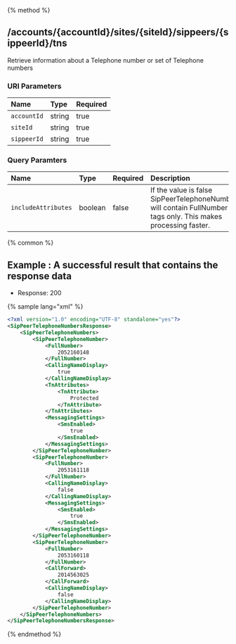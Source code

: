 {% method %}
## /accounts/{accountId}/sites/{siteId}/sippeers/{sippeerId}/tns

Retrieve information about a Telephone number or set of Telephone numbers


### URI Parameters
| Name | Type | Required |
|:-----|:-----|:---------|
| `accountId` | string | true |
| `siteId` | string | true |
| `sippeerId` | string | true |


### Query Paramters

| Name | Type | Required | Description |
|:-----|:-----|:---------|:------------|
| `includeAttributes` | boolean | false | If the value is false SipPeerTelephoneNumber will contain FullNumber tags only. This makes processing faster. |




{% common %}


## Example : A successful result that contains the response data

* Response: 200

{% sample lang="xml" %}

```xml
<?xml version="1.0" encoding="UTF-8" standalone="yes"?>
<SipPeerTelephoneNumbersResponse>
    <SipPeerTelephoneNumbers>
        <SipPeerTelephoneNumber>
            <FullNumber>
                2052160148
            </FullNumber>
            <CallingNameDisplay>
                true
            </CallingNameDisplay>
            <TnAttributes>
                <TnAttribute>
                    Protected
                </TnAttribute>
            </TnAttributes>
            <MessagingSettings>
                <SmsEnabled>
                    true
                </SmsEnabled>
            </MessagingSettings>
        </SipPeerTelephoneNumber>
        <SipPeerTelephoneNumber>
            <FullNumber>
                2053161118
            </FullNumber>
            <CallingNameDisplay>
                false
            </CallingNameDisplay>
            <MessagingSettings>
                <SmsEnabled>
                    true
                </SmsEnabled>
            </MessagingSettings>
        </SipPeerTelephoneNumber>
        <SipPeerTelephoneNumber>
            <FullNumber>
                2053160118
            </FullNumber>
            <CallForward>
                2014563025
            </CallForward>
            <CallingNameDisplay>
                false
            </CallingNameDisplay>
        </SipPeerTelephoneNumber>
    </SipPeerTelephoneNumbers>
</SipPeerTelephoneNumbersResponse>
```


{% endmethod %}